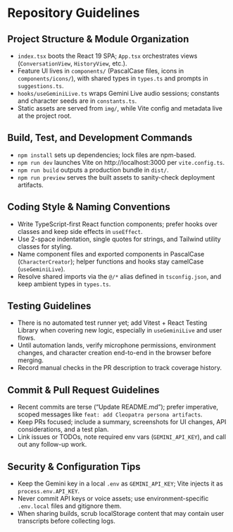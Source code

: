# Repository Guidelines
## Project Structure & Module Organization
- `index.tsx` boots the React 19 SPA; `App.tsx` orchestrates views (`ConversationView`, `HistoryView`, etc.).
- Feature UI lives in `components/` (PascalCase files, icons in `components/icons/`), with shared types in `types.ts` and prompts in `suggestions.ts`.
- `hooks/useGeminiLive.ts` wraps Gemini Live audio sessions; constants and character seeds are in `constants.ts`.
- Static assets are served from `img/`, while Vite config and metadata live at the project root.

## Build, Test, and Development Commands
- `npm install` sets up dependencies; lock files are npm-based.
- `npm run dev` launches Vite on http://localhost:3000 per `vite.config.ts`.
- `npm run build` outputs a production bundle in `dist/`.
- `npm run preview` serves the built assets to sanity-check deployment artifacts.

## Coding Style & Naming Conventions
- Write TypeScript-first React function components; prefer hooks over classes and keep side effects in `useEffect`.
- Use 2-space indentation, single quotes for strings, and Tailwind utility classes for styling.
- Name component files and exported components in PascalCase (`CharacterCreator`); helper functions and hooks stay camelCase (`useGeminiLive`).
- Resolve shared imports via the `@/*` alias defined in `tsconfig.json`, and keep ambient types in `types.ts`.

## Testing Guidelines
- There is no automated test runner yet; add Vitest + React Testing Library when covering new logic, especially in `useGeminiLive` and user flows.
- Until automation lands, verify microphone permissions, environment changes, and character creation end-to-end in the browser before merging.
- Record manual checks in the PR description to track coverage history.

## Commit & Pull Request Guidelines
- Recent commits are terse (“Update README.md”); prefer imperative, scoped messages like `feat: add Cleopatra persona artifacts`.
- Keep PRs focused; include a summary, screenshots for UI changes, API considerations, and a test plan.
- Link issues or TODOs, note required env vars (`GEMINI_API_KEY`), and call out any follow-up work.

## Security & Configuration Tips
- Keep the Gemini key in a local `.env` as `GEMINI_API_KEY`; Vite injects it as `process.env.API_KEY`.
- Never commit API keys or voice assets; use environment-specific `.env.local` files and gitignore them.
- When sharing builds, scrub localStorage content that may contain user transcripts before collecting logs.
